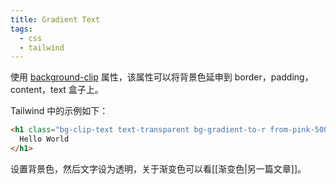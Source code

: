 ```yaml
---
title: Gradient Text
tags:
  - css
  - tailwind
---
```


使用 [background-clip](https://developer.mozilla.org/zh-CN/docs/Web/CSS/background-clip) 属性，该属性可以将背景色延申到 border，padding，content，text 盒子上。

Tailwind 中的示例如下：

```html
<h1 class="bg-clip-text text-transparent bg-gradient-to-r from-pink-500 to-violet-500">
  Hello World
</h1>
```

设置背景色，然后文字设为透明，关于渐变色可以看[[渐变色|另一篇文章]]。

